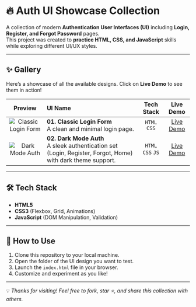 # 🔥 Auth UI Showcase Collection

A collection of modern **Authentication User Interfaces (UI)** including **Login, Register, and Forgot Password** pages.  
This project was created to **practice HTML, CSS, and JavaScript** skills while exploring different UI/UX styles.  

---

## ✨ Gallery

Here’s a showcase of all the available designs. Click on **Live Demo** to see them in action!

| Preview | UI Name | Tech Stack | Live Demo |
| :---: | :--- | :---: | :---: |
| ![Classic Login Form](./01-classic-login-form/screenshot.png) | **01. Classic Login Form** <br/> A clean and minimal login page. | `HTML` `CSS` | [Live Demo](https://your-username.github.io/auth-ui-collection/01-classic-login-form/) |
| ![Dark Mode Auth](./04-dark-mode-auth/screenshot.png) | **02. Dark Mode Auth** <br/> A sleek authentication set (Login, Register, Forgot, Home) with dark theme support. | `HTML` `CSS` `JS` | [Live Demo](https://your-username.github.io/auth-ui-collection/04-dark-mode-auth/) |

---

## 🛠️ Tech Stack

- **HTML5**
- **CSS3** (Flexbox, Grid, Animations)
- **JavaScript** (DOM Manipulation, Validation)

---

## 🚀 How to Use

1. Clone this repository to your local machine.
2. Open the folder of the UI design you want to test.
3. Launch the `index.html` file in your browser.
4. Customize and experiment as you like!

---

💡 *Thanks for visiting! Feel free to fork, star ⭐, and share this collection with others.*
